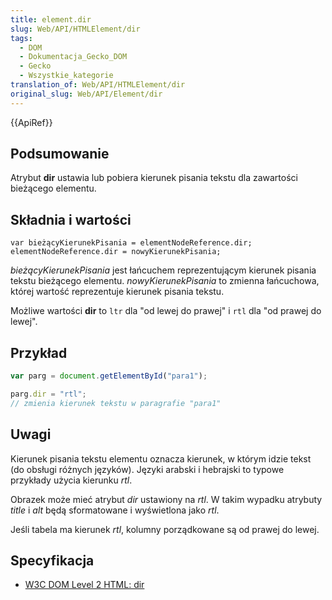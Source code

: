 ```yaml
---
title: element.dir
slug: Web/API/HTMLElement/dir
tags:
  - DOM
  - Dokumentacja_Gecko_DOM
  - Gecko
  - Wszystkie_kategorie
translation_of: Web/API/HTMLElement/dir
original_slug: Web/API/Element/dir
---
```

{{ApiRef}}

## Podsumowanie

Atrybut **dir** ustawia lub pobiera kierunek pisania tekstu dla zawartości bieżącego elementu.

## Składnia i wartości

    var bieżącyKierunekPisania = elementNodeReference.dir;
    elementNodeReference.dir = nowyKierunekPisania;

_bieżącyKierunekPisania_ jest łańcuchem reprezentującym kierunek pisania tekstu bieżącego elementu. _nowyKierunekPisania_ to zmienna łańcuchowa, której wartość reprezentuje kierunek pisania tekstu.

Możliwe wartości **dir** to `ltr` dla "od lewej do prawej" i `rtl` dla "od prawej do lewej".

## Przykład

```js
var parg = document.getElementById("para1");

parg.dir = "rtl";
// zmienia kierunek tekstu w paragrafie "para1"
```

## Uwagi

Kierunek pisania tekstu elementu oznacza kierunek, w którym idzie tekst (do obsługi różnych języków). Języki arabski i hebrajski to typowe przykłady użycia kierunku _rtl_.

Obrazek może mieć atrybut _dir_ ustawiony na _rtl_. W takim wypadku atrybuty _title_ i _alt_ będą sformatowane i wyświetlona jako _rtl_.

Jeśli tabela ma kierunek _rtl_, kolumny porządkowane są od prawej do lewej.

## Specyfikacja

- [W3C DOM Level 2 HTML: dir](http://www.w3.org/TR/DOM-Level-2-HTML/html.html#ID-52460740)
